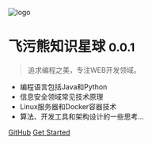 ![logo](https://xnstatic-1253397658.file.myqcloud.com/leaf.svg)

# 飞污熊知识星球 <small>0.0.1</small>

> 追求编程之美，专注WEB开发领域。

- 编程语言包括Java和Python
- 信息安全领域常见技术原理
- Linux服务器和Docker容器技术
- 算法、开发工具和架构设计的一些思考...

[GitHub](https://github.com/yidao620c)
[Get Started](#notes)
